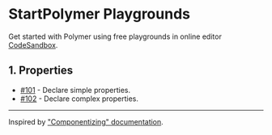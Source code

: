 # StartPolymer Playgrounds

Get started with Polymer using free playgrounds in online editor [CodeSandbox](https://codesandbox.io).

## 1. Properties

- [#101](https://codesandbox.io/s/github/StartPolymer/playgrounds/tree/master/v3/101) - Declare simple properties.
- [#102](https://codesandbox.io/s/github/StartPolymer/playgrounds/tree/master/v3/102) - Declare complex properties.

---

Inspired by ["Componentizing" documentation](https://medium.com/@katejeffreys/componentizing-documentation-86b1d344430e).
